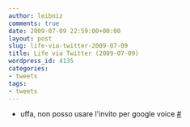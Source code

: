 ```yaml
---
author: leibniz
comments: true
date: 2009-07-09 22:59:00+00:00
layout: post
slug: life-via-twitter-2009-07-09
title: Life via Twitter (2009-07-09)
wordpress_id: 4135
categories:
- tweets
tags:
- tweets
---
```



	
  * uffa, non posso usare l'invito per google voice [#](http://twitter.com/leibniz/statuses/2555448589)


